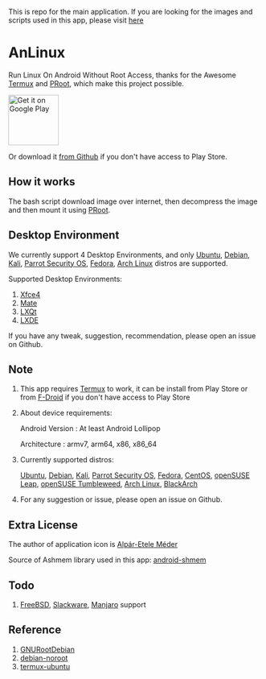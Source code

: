 This is repo for the main application. If you are looking for the images and scripts used in this app, please visit [here](https://github.com/EXALAB/AnLinux-Resources)

# AnLinux
Run Linux On Android Without Root Access, thanks for the Awesome [Termux](https://github.com/termux/termux-app) and [PRoot](https://github.com/proot-me/PRoot), which make this project possible.

<a href='https://play.google.com/store/apps/details?id=exa.lnx.a'><img alt='Get it on Google Play' src='https://play.google.com/intl/en_us/badges/images/generic/en_badge_web_generic.png' height="100"/></a>

Or download it [from Github](https://github.com/EXALAB/AnLinux-App/releases) if you don't have access to Play Store.



## How it works

The bash script download image over internet, then decompress the image and then mount it using [PRoot](https://github.com/proot-me/PRoot).



## Desktop Environment

We currently support 4 Desktop Environments, and only [Ubuntu](https://www.ubuntu.com/), [Debian](https://www.debian.org/), [Kali](https://www.kali.org/), [Parrot Security OS](https://www.parrotsec.org/), [Fedora](https://getfedora.org/), [Arch Linux](https://www.archlinux.org/) distros are supported.

Supported Desktop Environments:

1. [Xfce4](https://xfce.org)
2. [Mate](https://mate-desktop.org)
3. [LXQt](https://lxqt.org)
4. [LXDE](https://lxde.org)

If you have any tweak, suggestion, recommendation, please open an issue on Github.



## Note

1. This app requires [Termux](https://github.com/termux/termux-app) to work, it can be install from Play Store or from [F-Droid](https://f-droid.org) if you don't have access to Play Store

2. About device requirements:

   Android Version : At least Android Lollipop

   Architecture : armv7, arm64, x86, x86_64

3. Currently supported distros:

   [Ubuntu](https://www.ubuntu.com/), [Debian](https://www.debian.org/), [Kali](https://www.kali.org/), [Parrot Security OS](https://www.parrotsec.org/), [Fedora](https://getfedora.org/), [CentOS](https://www.centos.org/), [openSUSE Leap](https://www.opensuse.org/), [openSUSE Tumbleweed](https://www.opensuse.org/), [Arch Linux](https://www.archlinux.org/), [BlackArch](https://blackarch.org/)

5. For any suggestion or issue, please open an issue on Github.



## Extra License

The author of application icon is [Alpár-Etele Méder](https://www.iconfinder.com/pocike)

Source of Ashmem library used in this app: [android-shmem](https://github.com/pelya/android-shmem)



## Todo

1. [FreeBSD](https://www.freebsd.org/), [Slackware](http://www.slackware.com/), [Manjaro](https://manjaro.org/) support



## Reference

1. [GNURootDebian](https://github.com/corbinlc/GNURootDebian)
2. [debian-noroot](https://github.com/pelya/debian-noroot)
3. [termux-ubuntu](https://github.com/Neo-Oli/termux-ubuntu)
